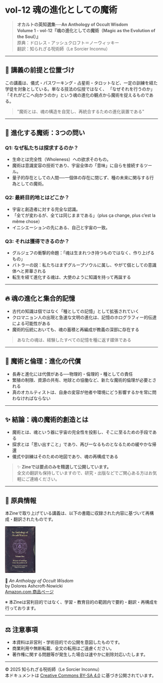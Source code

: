 # vol-12 魂の進化としての魔術

> **オカルトの英知選集──An Anthology of Occult Wisdom**  
> **Volume 1 - vol-12『魂の進化としての魔術（Magic as the Evolution of the Soul）』**  
> 原典：ドロレス・アッシュクロフト＝ノーウィッキー  
> 翻訳：知られざる呪術師（Le Sorcier Inconnu）

---

## 🌌 講義の前提と位置づけ

この講義は、儀式・パスワーキング・占星術・タロットなど、一定の訓練を経た学徒を対象としている。単なる技法の伝授ではなく、
「なぜそれを行うのか」「それがどこへ向かうのか」という魂の進化の観点から魔術を捉えるものである。

> "魔術とは、魂の構造を自覚し、再統合するための進化装置である"

---

## 🧭 進化する魔術：3つの問い

### Q1: なぜ私たちは探求するのか？
- 生命とは完全性（Wholeness）への欲求そのもの。
- 魔術は意識変容の技術であり、宇宙全体の「意味」に自らを接続するツール。
- 量子的存在としての人間──一個体の存在に閉じず、種の未来に関与する行為としての魔術。

### Q2: 最終目的地とはどこか？
- 宇宙と創造者に対する完全な認識。
- 「全てが変わるが、全ては同じままである」（plus ça change, plus c’est la même chose）
- イニシエーションの先にある、自己と宇宙の一致。

### Q3: それは獲得できるのか？
- グルジェフの衝撃的命題：「魂は生まれつき持つものではなく、作り上げるもの」
- バトラーの説：私たちはまずグループソウルに属し、やがて個としての意識体へと昇華される
- 転生を経て進化する魂は、大使のように知識を持って再誕する

---

## 🔥 魂の進化と集合的記憶

- 古代の知識は個ではなく「種としての記憶」として拡張されていく
- クロマニョン人の出現と急速な文明の進化は、記憶のホログラフィー的伝達による可能性がある
- 魔術的伝統においても、魂の蓄積と再編成が教義の深部に存在する

> あなたの魂は、経験したすべての記憶を種に返す媒体である

---

## 🔄 魔術と倫理：進化の代償

- 長寿と進化には代償がある──物理的・倫理的・種としての責任
- 繁殖の制限、資源の共有、地球との協働など、新たな魔術的倫理が必要とされる
- 真のオカルティストは、自身の変容が他者や環境にどう影響するかを常に問わなければならない

---

## ✨ 結論：魂の魔術的創造とは

- 魔術とは、魂という器に宇宙の完全性を投影し、そこに至るための手段である
- 探求とは「思い出すこと」であり、再び一なるものとなるための緩やかな帰還
- 儀式や訓練はそのための地図であり、魂の再構成である

> ✨ **Zineでは要点のみを精選して公開しています。**  
> 全文の翻訳も保持していますので、研究・出版などでご関心ある方はお気軽にご連絡ください。

---

## 📘 原典情報

本Zineで取り上げている講義は、以下の書籍に収録された内容に基づいて再構成・翻訳されたものです。

<div align="left">
 <img src="anthology-01.jpg" width="100">
</div>

📖 *An Anthology of Occult Wisdom*  
by Dolores Ashcroft-Nowicki  
[Amazon.com 商品ページ](https://www.amazon.com/Anthology-Occult-Wisdom-Dolores-Ashcroft-Nowicki/dp/0967752345)

※ 本Zineは営利目的ではなく、学習・教育目的の範囲内で要約・翻訳・再構成を行っております。

---

## ⚖️ 注意事項

- 本資料は非営利・学術目的での公開を意図したものです。
- 商業利用や無断転載、全文の転用はご遠慮ください。
- 著作権に関する問題等が発生した場合は速やかに削除対応いたします。

---
© 2025 知られざる呪術師（Le Sorcier Inconnu）  
本ドキュメントは [Creative Commons BY-SA 4.0](https://creativecommons.org/licenses/by-sa/4.0/deed.ja) に基づき公開されています。
